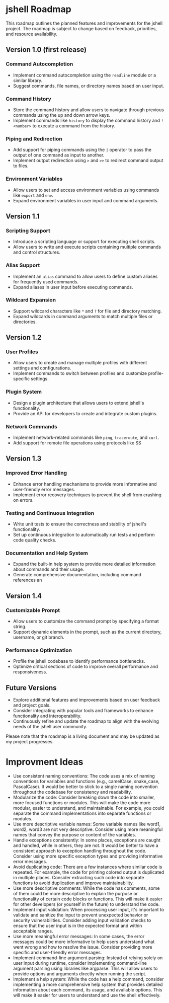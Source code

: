# jshell Roadmap

This roadmap outlines the planned features and improvements for the jshell project. The roadmap is subject to change based on feedback, priorities, and resource availability.

## Version 1.0 (first release)

### Command Autocompletion
- Implement command autocompletion using the `readline` module or a similar library.
- Suggest commands, file names, or directory names based on user input.

### Command History
- Store the command history and allow users to navigate through previous commands using the up and down arrow keys.
- Implement commands like `history` to display the command history and `!<number>` to execute a command from the history.

### Piping and Redirection
- Add support for piping commands using the `|` operator to pass the output of one command as input to another.
- Implement output redirection using `>` and `>>` to redirect command output to files.

### Environment Variables
- Allow users to set and access environment variables using commands like `export` and `env`.
- Expand environment variables in user input and command arguments.

## Version 1.1

### Scripting Support
- Introduce a scripting language or support for executing shell scripts.
- Allow users to write and execute scripts containing multiple commands and control structures.

### Alias Support
- Implement an `alias` command to allow users to define custom aliases for frequently used commands.
- Expand aliases in user input before executing commands.

### Wildcard Expansion
- Support wildcard characters like `*` and `?` for file and directory matching.
- Expand wildcards in command arguments to match multiple files or directories.

## Version 1.2

### User Profiles
- Allow users to create and manage multiple profiles with different settings and configurations.
- Implement commands to switch between profiles and customize profile-specific settings.

### Plugin System
- Design a plugin architecture that allows users to extend jshell's functionality.
- Provide an API for developers to create and integrate custom plugins.

### Network Commands
- Implement network-related commands like `ping`, `traceroute`, and `curl`.
- Add support for remote file operations using protocols like SS
## Version 1.3

### Improved Error Handling
- Enhance error handling mechanisms to provide more informative and user-friendly error messages.
- Implement error recovery techniques to prevent the shell from crashing on errors.

### Testing and Continuous Integration
- Write unit tests to ensure the correctness and stability of jshell's functionality.
- Set up continuous integration to automatically run tests and perform code quality checks.

### Documentation and Help System
- Expand the built-in help system to provide more detailed information about commands and their usage.
- Generate comprehensive documentation, including command references an
## Version 1.4

### Customizable Prompt
- Allow users to customize the command prompt by specifying a format string.
- Support dynamic elements in the prompt, such as the current directory, username, or git branch.

### Performance Optimization
- Profile the jshell codebase to identify performance bottlenecks.
- Optimize critical sections of code to improve overall performance and responsiveness.

## Future Versions

- Explore additional features and improvements based on user feedback and project goals.
- Consider integrating with popular tools and frameworks to enhance functionality and interoperability.
- Continuously refine and update the roadmap to align with the evolving needs of the jshell user community.

Please note that the roadmap is a living document and may be updated as my project progresses.


# Improvment Ideas

+ Use consistent naming conventions: The code uses a mix of naming conventions for variables and functions (e.g., camelCase, snake_case, PascalCase). It would be better to stick to a single naming convention throughout the codebase for consistency and readability.
+ Modularize the code: Consider breaking down the code into smaller, more focused functions or modules. This will make the code more modular, easier to understand, and maintainable. For example, you could separate the command implementations into separate functions or modules.
+ Use more descriptive variable names: Some variable names like word1, word2, word3 are not very descriptive. Consider using more meaningful names that convey the purpose or content of the variables.
+ Handle exceptions consistently: In some places, exceptions are caught and handled, while in others, they are not. It would be better to have a consistent approach to exception handling throughout the code. Consider using more specific exception types and providing informative error messages.
+ Avoid duplicating code: There are a few instances where similar code is repeated. For example, the code for printing colored output is duplicated in multiple places. Consider extracting such code into separate functions to avoid duplication and improve maintainability.
+ Use more descriptive comments: While the code has comments, some of them could be more descriptive to explain the purpose or functionality of certain code blocks or functions. This will make it easier for other developers (or yourself in the future) to understand the code.
+ Implement input validation: When processing user input, it's important to validate and sanitize the input to prevent unexpected behavior or security vulnerabilities. Consider adding input validation checks to ensure that the user input is in the expected format and within acceptable ranges.
+ Use more meaningful error messages: In some cases, the error messages could be more informative to help users understand what went wrong and how to resolve the issue. Consider providing more specific and user-friendly error messages.
+ Implement command-line argument parsing: Instead of relying solely on user input during runtime, consider implementing command-line argument parsing using libraries like argparse. This will allow users to provide options and arguments directly when running the script.
+ Implement a help system: While the code has a help command, consider implementing a more comprehensive help system that provides detailed information about each command, its usage, and available options. This will make it easier for users to understand and use the shell effectively.